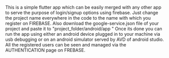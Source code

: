 This is a simple flutter app which can be easily merged with any other app to serve the purpose of login/signup options using firebase.
Just change the project name everywhere in the code to the name with which you register on FIREBASE.
Also download the google-service.json file of your project and paste it to "project_folder/android/app "
Once its done you can run the app using either an android device plugged in to your machine via usb debugging or on an android simulator served by AVD of android studio.
All the registered users can be seen and managed via the AUTHENTICATION page on FREBASE.
